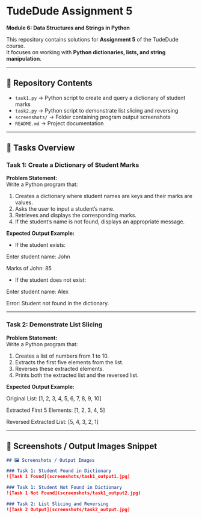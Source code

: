 # TudeDude Assignment 5  
**Module 6: Data Structures and Strings in Python**

This repository contains solutions for **Assignment 5** of the TudeDude course.  
It focuses on working with **Python dictionaries, lists, and string manipulation**.

---

## 📂 Repository Contents

- `task1.py` → Python script to create and query a dictionary of student marks  
- `task2.py` → Python script to demonstrate list slicing and reversing  
- `screenshots/` → Folder containing program output screenshots  
- `README.md` → Project documentation  

---

## 📝 Tasks Overview

### **Task 1: Create a Dictionary of Student Marks**
**Problem Statement:**  
Write a Python program that:
1. Creates a dictionary where student names are keys and their marks are values.  
2. Asks the user to input a student’s name.  
3. Retrieves and displays the corresponding marks.  
4. If the student’s name is not found, displays an appropriate message.  

**Expected Output Example:**  
- If the student exists:

Enter student name: John

Marks of John: 85


- If the student does not exist:

Enter student name: Alex

Error: Student not found in the dictionary.


---

### **Task 2: Demonstrate List Slicing**
**Problem Statement:**  
Write a Python program that:
1. Creates a list of numbers from 1 to 10.  
2. Extracts the first five elements from the list.  
3. Reverses these extracted elements.  
4. Prints both the extracted list and the reversed list.  

**Expected Output Example:**

Original List: [1, 2, 3, 4, 5, 6, 7, 8, 9, 10]

Extracted First 5 Elements: [1, 2, 3, 4, 5]

Reversed Extracted List: [5, 4, 3, 2, 1]



---

## 📌 Screenshots / Output Images Snippet  

```markdown
## 🖼️ Screenshots / Output Images

### Task 1: Student Found in Dictionary
![Task 1 Found](screenshots/task1_output1.jpg)

### Task 1: Student Not Found in Dictionary
![Task 1 Not Found](screenshots/task1_output2.jpg)

### Task 2: List Slicing and Reversing
![Task 2 Output](screenshots/task2_output.jpg)


